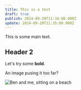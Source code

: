 ```yaml
---
title: This is a test
draft: true
publish: 2024-09-20T11:34:00.000Z
update: 2024-09-20T11:35:00.000Z
---
```

This is some main text.

## Header 2

Let's try some **bold**.

An image pusing it too far? 

![Ben and me, sitting on a beach](/_shared/uploads/ben-me-beach.jpg "Beachy days")
